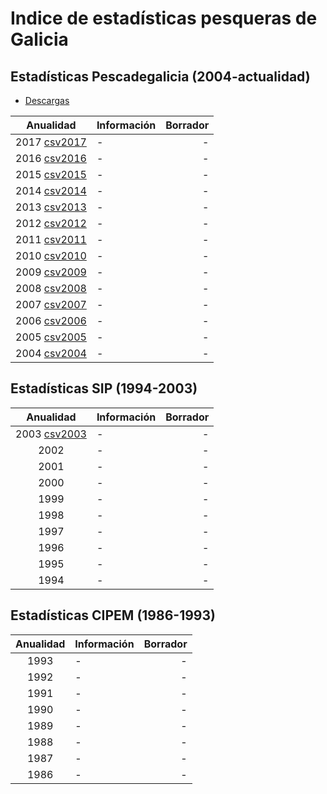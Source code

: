 Indice de estadísticas pesqueras de Galicia
======


Estadísticas Pescadegalicia (2004-actualidad)
--------

* [Descargas](http://www.pescadegalicia.gal/gl/descargas) 

| Anualidad | Información | Borrador |
| :-------: | :---------- | -------: |
| 2017 [csv2017](https://www.pescadegalicia.gal/descargas/pescafresca/pescafresca2017.csv) | - | - |
| 2016 [csv2016](http://www.pescadegalicia.gal/descargas/pescafresca/pescafresca2016.csv) | - | - |
| 2015 [csv2015](http://www.pescadegalicia.gal/descargas/pescafresca/pescafresca2015.csv) | - | - |
| 2014 [csv2014](http://www.pescadegalicia.gal/descargas/pescafresca/pescafresca2014.csv) | - | - |
| 2013 [csv2013](http://www.pescadegalicia.gal/descargas/pescafresca/pescafresca2013.csv) | - | - |
| 2012 [csv2012](http://www.pescadegalicia.gal/descargas/pescafresca/pescafresca2012.csv) | - | - |
| 2011 [csv2011](http://www.pescadegalicia.gal/descargas/pescafresca/pescafresca2011.csv) | - | - |
| 2010 [csv2010](http://www.pescadegalicia.gal/descargas/pescafresca/pescafresca2010.csv) | - | - |
| 2009 [csv2009](http://www.pescadegalicia.gal/descargas/pescafresca/pescafresca2009.csv) | - | - |
| 2008 [csv2008](http://www.pescadegalicia.gal/descargas/pescafresca/pescafresca2008.csv) | - | - |
| 2007 [csv2007](http://www.pescadegalicia.gal/descargas/pescafresca/pescafresca2007.csv) | - | - |
| 2006 [csv2006](http://www.pescadegalicia.gal/descargas/pescafresca/pescafresca2006.csv) | - | - |
| 2005 [csv2005](http://www.pescadegalicia.gal/descargas/pescafresca/pescafresca2005.csv) | - | - |
| 2004 [csv2004](http://www.pescadegalicia.gal/descargas/pescafresca/pescafresca2004.csv) | - | - |

Estadísticas SIP (1994-2003)
------

| Anualidad | Información | Borrador |
| :-------: | :---------- | -------: |
| 2003 [csv2003](http://www.pescadegalicia.gal/descargas/pescafresca/pescafresca2003.csv) | - | - |
| 2002 | - | - |
| 2001 | - | - |
| 2000 | - | - |
| 1999 | - | - |
| 1998 | - | - |
| 1997 | - | - |
| 1996 | - | - |
| 1995 | - | - |
| 1994 | - | - |

Estadísticas CIPEM (1986-1993)
-----

| Anualidad | Información | Borrador |
| :-------: | :---------- | -------: |
| 1993 | - | - |
| 1992 | - | - |
| 1991 | - | - |
| 1990 | - | - |
| 1989 | - | - |
| 1988 | - | - |
| 1987 | - | - |
| 1986 | - | - |

